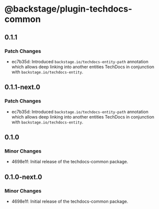 # @backstage/plugin-techdocs-common

## 0.1.1

### Patch Changes

- ec7b35d: Introduced `backstage.io/techdocs-entity-path` annotation which allows deep linking into another entities TechDocs in conjunction with `backstage.io/techdocs-entity`.

## 0.1.1-next.0

### Patch Changes

- ec7b35d: Introduced `backstage.io/techdocs-entity-path` annotation which allows deep linking into another entities TechDocs in conjunction with `backstage.io/techdocs-entity`.

## 0.1.0

### Minor Changes

- 4698e1f: Initial release of the techdocs-common package.

## 0.1.0-next.0

### Minor Changes

- 4698e1f: Initial release of the techdocs-common package.
